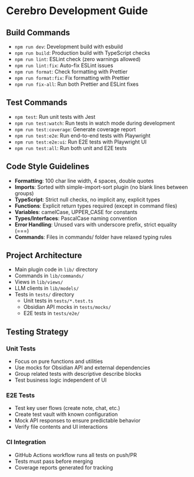 # Cerebro Development Guide

## Build Commands

- `npm run dev`: Development build with esbuild
- `npm run build`: Production build with TypeScript checks
- `npm run lint`: ESLint check (zero warnings allowed)
- `npm run lint:fix`: Auto-fix ESLint issues
- `npm run format`: Check formatting with Prettier
- `npm run format:fix`: Fix formatting with Prettier
- `npm run fix-all`: Run both Prettier and ESLint fixes

## Test Commands

- `npm test`: Run unit tests with Jest
- `npm run test:watch`: Run tests in watch mode during development
- `npm run test:coverage`: Generate coverage report
- `npm run test:e2e`: Run end-to-end tests with Playwright
- `npm run test:e2e:ui`: Run E2E tests with Playwright UI
- `npm run test:all`: Run both unit and E2E tests

## Code Style Guidelines

- **Formatting**: 100 char line width, 4 spaces, double quotes
- **Imports**: Sorted with simple-import-sort plugin (no blank lines between groups)
- **TypeScript**: Strict null checks, no implicit any, explicit types
- **Functions**: Explicit return types required (except in command files)
- **Variables**: camelCase, UPPER_CASE for constants
- **Types/Interfaces**: PascalCase naming convention
- **Error Handling**: Unused vars with underscore prefix, strict equality (===)
- **Commands**: Files in commands/ folder have relaxed typing rules

## Project Architecture

- Main plugin code in `lib/` directory
- Commands in `lib/commands/`
- Views in `lib/views/`
- LLM clients in `lib/models/`
- Tests in `tests/` directory
    - Unit tests in `tests/*.test.ts`
    - Obsidian API mocks in `tests/mocks/`
    - E2E tests in `tests/e2e/`

## Testing Strategy

### Unit Tests

- Focus on pure functions and utilities
- Use mocks for Obsidian API and external dependencies
- Group related tests with descriptive describe blocks
- Test business logic independent of UI

### E2E Tests

- Test key user flows (create note, chat, etc.)
- Create test vault with known configuration
- Mock API responses to ensure predictable behavior
- Verify file contents and UI interactions

### CI Integration

- GitHub Actions workflow runs all tests on push/PR
- Tests must pass before merging
- Coverage reports generated for tracking
